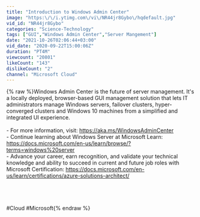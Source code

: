 ```yaml
---
title: "Introduction to Windows Admin Center"
image: "https:\/\/i.ytimg.com\/vi\/NR44jr8Gybo\/hqdefault.jpg"
vid_id: "NR44jr8Gybo"
categories: "Science-Technology"
tags: ["GUI","Windows Admin Center","Server Mangement"]
date: "2021-10-26T02:06:44+03:00"
vid_date: "2020-09-22T15:00:06Z"
duration: "PT4M"
viewcount: "20801"
likeCount: "143"
dislikeCount: "2"
channel: "Microsoft Cloud"
---
```

{% raw %}Windows Admin Center is the future of server management. It's a locally deployed, browser-based GUI management solution that lets IT administrators manage Windows servers, failover clusters, hyper-converged clusters and Windows 10 machines from a simplified and integrated UI experience.<br /><br />- For more information, visit: <a rel="nofollow" target="blank" href="https://aka.ms/WindowsAdminCenter">https://aka.ms/WindowsAdminCenter</a><br />- Continue learning about Windows Server at Microsoft Learn: <a rel="nofollow" target="blank" href="https://docs.microsoft.com/en-us/learn/browse/?terms=windows%20server">https://docs.microsoft.com/en-us/learn/browse/?terms=windows%20server</a><br />- Advance your career, earn recognition, and validate your technical knowledge and ability to succeed in current and future job roles with Microsoft Certification: <a rel="nofollow" target="blank" href="https://docs.microsoft.com/en-us/learn/certifications/azure-solutions-architect/">https://docs.microsoft.com/en-us/learn/certifications/azure-solutions-architect/</a><br /><br /><br /><br /><br />#Cloud #Microsoft{% endraw %}
